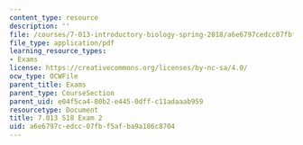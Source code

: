 ```yaml
---
content_type: resource
description: ''
file: /courses/7-013-introductory-biology-spring-2018/a6e6797cedcc07fbf5afba9a186c8704_MIT7_013s18_E2Q.pdf
file_type: application/pdf
learning_resource_types:
- Exams
license: https://creativecommons.org/licenses/by-nc-sa/4.0/
ocw_type: OCWFile
parent_title: Exams
parent_type: CourseSection
parent_uid: e04f5ca4-80b2-e445-0dff-c11adaaab959
resourcetype: Document
title: 7.013 S18 Exam 2
uid: a6e6797c-edcc-07fb-f5af-ba9a186c8704
---
```

